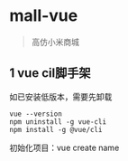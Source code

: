 # mall-vue
> 高仿小米商城

## 1 vue cil脚手架

如已安装低版本，需要先卸载

```
vue --version
npm uninstall -g vue-cli
npm install -g @vue/cli
```

初始化项目：vue create name